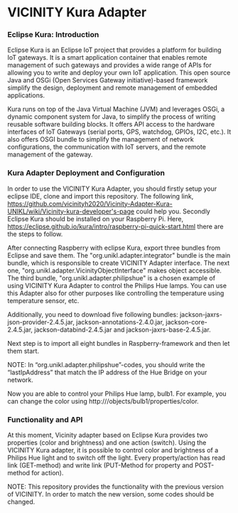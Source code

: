 # VICINITY Kura Adapter

### Eclipse Kura: Introduction
Eclipse Kura is an Eclipse IoT project that provides a platform for building IoT gateways. It is a smart application container that enables remote management of such gateways and provides a wide range of APIs for allowing you to write and deploy your own IoT application. This open source Java and OSGi (Open Services Gateway initiative)-based framework simplify the design, deployment and remote management of embedded applications.

Kura runs on top of the Java Virtual Machine (JVM) and leverages OSGi, a dynamic component system for Java, to simplify the process of writing reusable software building blocks. It offers API access to the hardware interfaces of IoT Gateways (serial ports, GPS, watchdog, GPIOs, I2C, etc.). It also offers OSGI bundle to simplify the management of network configurations, the communication with IoT servers, and the remote management of the gateway.

### Kura Adapter Deployment and Configuration
In order to use the VICINITY Kura Adapter, you should firstly setup your eclipse IDE, clone and import this repository. The following link, https://github.com/vicinityh2020/Vicinity-Adapter-Kura-UNIKL/wiki/Vicinity-kura-developer's-page could help you. Secondly Eclipse Kura should be installed on your Raspberry Pi. Here, https://eclipse.github.io/kura/intro/raspberry-pi-quick-start.html there are the steps to follow. 

After connecting Raspberry with eclipse Kura, export three bundles from Eclipse and save them. The "org.unikl.adapter.integrator" bundle is the main bundle, which is responsible to create VICINITY Adapter interface. The next one, "org.unikl.adapter.VicinityObjectInterface" makes object accessible. The third bundle, "org.unikl.adapter.philipshue" is a chosen example of using VICINITY Kura Adapter to control the Philips Hue lamps. You can use this Adapter also for other purposes like controlling the temperature using temperature sensor, etc. 

Additionally, you need to download five following bundles: jackson-jaxrs-json-provider-2.4.5.jar, jackson-annotations-2.4.0.jar, jackson-core-2.4.5.jar, jackson-databind-2.4.5.jar and jackson-jaxrs-base-2.4.5.jar.

Next step is to import all eight bundles in Raspberry-framework and then let them start.

NOTE: In “org.unikl.adapter.philipshue”-codes, you should write the “lastIpAddress” that match the IP address of the Hue Bridge on your network.

Now you are able to control your Philips Hue lamp, bulb1. For example, you can change the color using http://<raspberry-ip>/objects/bulb1/properties/color.

### Functionality and API
At this moment, Vicinity adapter based on Eclipse Kura provides two properties (color and brightness) and one action (switch). Using the VICINITY Kura adapter, it is possible to control color and brightness of a Philips Hue light and to switch off the light. Every property/action has read link (GET-method) and write link (PUT-Method for property and POST-method for action).

NOTE: This repository provides the functionality with the previous version of VICINITY. In order to match the new version, some codes should be changed.
